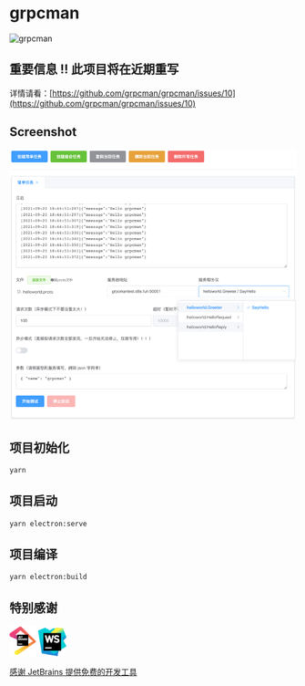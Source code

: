 # grpcman

![grpcman](https://socialify.git.ci/grpcman/grpcman/image?description=1&forks=1&issues=1&language=1&owner=1&pattern=Circuit%20Board&pulls=1&stargazers=1&theme=Dark)

## 重要信息 ‼️ 此项目将在近期重写

详情请看：[https://github.com/grpcman/grpcman/issues/10](https://github.com/grpcman/grpcman/issues/10)

## Screenshot

![screenshot](./img/grpcman.png)

## 项目初始化

```bash
yarn
```

## 项目启动

```bash
yarn electron:serve
```

## 项目编译

```bash
yarn electron:build
```

## 特别感谢

<img title="" src="./img/jetbrains.png" alt="jetbrains.png" width="50"><img title="" src="./img/webstorm.png" alt="webstorm.png" width="50">

[感谢 JetBrains 提供免费的开发工具 ](https://www.jetbrains.com/?from=grpcman)
